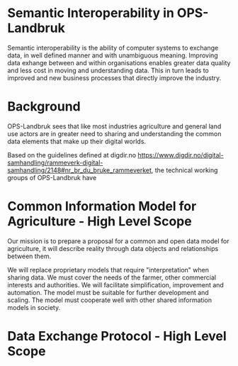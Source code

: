 # Semantic Interoperability in OPS-Landbruk

Semantic interoperability is the ability of computer systems to exchange data, in well defined manner and with unambiguous meaning. Improving data exhange between and within organisations enables greater data quality and less cost in moving and understanding data. This in turn leads to improved and new business processes that directly improve the industry. 

# Background

OPS-Landbruk sees that like most industries agriculture and general land use actors are in greater need to sharing and understanding the common data elements that make up their digital worlds. 

Based on the guidelines defined at digdir.no https://www.digdir.no/digital-samhandling/rammeverk-digital-samhandling/2148#nr_br_du_bruke_rammeverket, the technical working groups of OPS-Landbruk have 

# Common Information Model for Agriculture - High Level Scope

Our mission is to prepare a proposal for a common and open data model for agriculture, it will describe reality through data objects and relationships between them.


We will replace proprietary models that require "interpretation" when sharing data.
We must cover the needs of the farmer, other commercial interests and authorities.
We will facilitate simplification, improvement and automation.
The model must be suitable for further development and scaling.
The model must cooperate well with other shared information models in society.



# Data Exchange Protocol - High Level Scope




